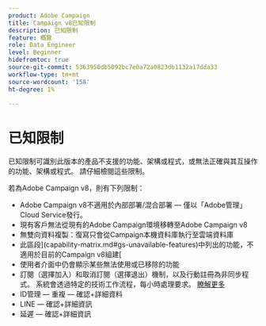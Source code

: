 ```yaml
---
product: Adobe Campaign
title: Campaign v8已知限制
description: 已知限制
feature: 概覽
role: Data Engineer
level: Beginner
hidefromtoc: true
source-git-commit: 5363950db5092bc7e0a72a0823db1132a17dda33
workflow-type: tm+mt
source-wordcount: '158'
ht-degree: 1%

---
```


# 已知限制

已知限制可識別此版本的產品不支援的功能、架構或程式，或無法正確與其互操作的功能、架構或程式。 請仔細檢閱這些限制。

若為Adobe Campaign v8，則有下列限制：

* Adobe Campaign v8不適用於內部部署/混合部署 — 僅以「Adobe管理」Cloud Service發行。
* 現有客戶無法從現有的Adobe Campaign環境移轉至Adobe Campaign v8
* 無雙向資料複製：復寫只會從Campaign本機資料庫執行至雲端資料庫
* 此區段](capability-matrix.md#gs-unavailable-features)中列出的功能，不適用於目前的Campaign v8組建[
* 使用者介面中仍會顯示某些無法使用或已移除的功能
* 訂閱（選擇加入）和取消訂閱（選擇退出）機制，以及行動註冊為非同步程式。 系統會透過特定的技術工作流程，每小時處理要求。 [瞭解更多](../config/replication.md#tech-wf)
* ID管理 — 重複 — 確認+詳細資料
* LINE — 確認+詳細資訊
* 延遲 — 確認+詳細資訊
